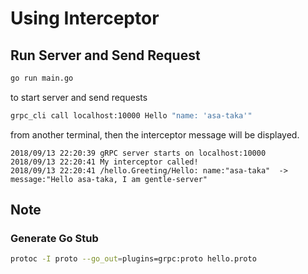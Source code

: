 # Using Interceptor

## Run Server and Send Request

```sh
go run main.go
```

to start server and send requests

```sh
grpc_cli call localhost:10000 Hello "name: 'asa-taka'"
```

from another terminal, then the interceptor message will be displayed.

```
2018/09/13 22:20:39 gRPC server starts on localhost:10000
2018/09/13 22:20:41 My interceptor called!
2018/09/13 22:20:41 /hello.Greeting/Hello: name:"asa-taka"  -> message:"Hello asa-taka, I am gentle-server"
```

## Note

### Generate Go Stub

```sh
protoc -I proto --go_out=plugins=grpc:proto hello.proto
```
